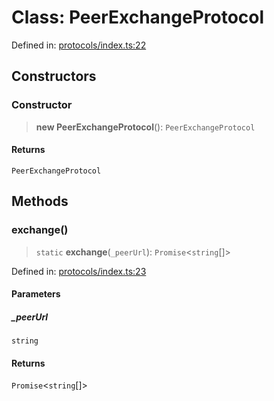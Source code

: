 # Class: PeerExchangeProtocol

Defined in: [protocols/index.ts:22](https://github.com/happyvertical/smrt/blob/71a16025d52b026725fd522a392015e67e1d6489/packages/gnode/src/protocols/index.ts#L22)

## Constructors

### Constructor

> **new PeerExchangeProtocol**(): `PeerExchangeProtocol`

#### Returns

`PeerExchangeProtocol`

## Methods

### exchange()

> `static` **exchange**(`_peerUrl`): `Promise`\<`string`[]\>

Defined in: [protocols/index.ts:23](https://github.com/happyvertical/smrt/blob/71a16025d52b026725fd522a392015e67e1d6489/packages/gnode/src/protocols/index.ts#L23)

#### Parameters

##### \_peerUrl

`string`

#### Returns

`Promise`\<`string`[]\>
